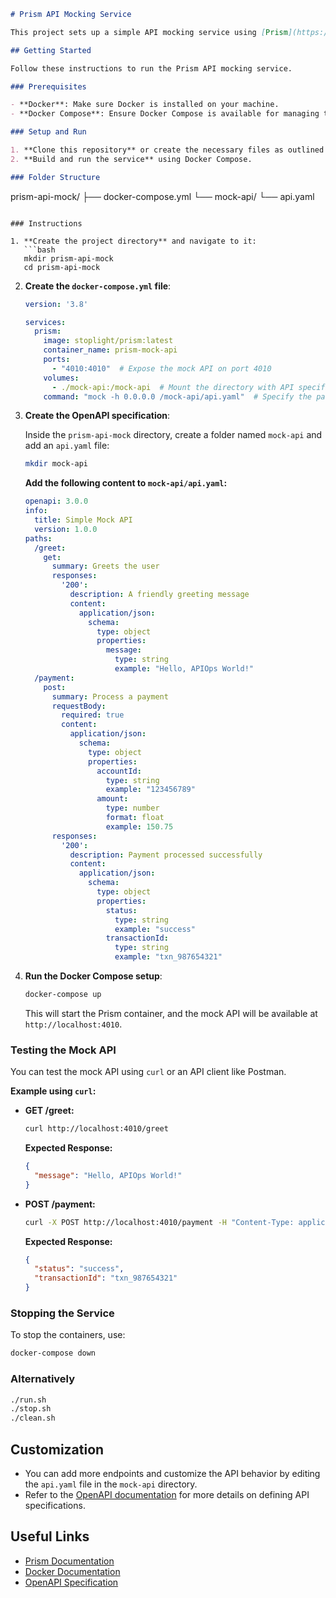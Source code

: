 
```markdown
# Prism API Mocking Service

This project sets up a simple API mocking service using [Prism](https://github.com/stoplightio/prism) with Docker Compose. Prism allows you to mock an API based on an OpenAPI specification, making it easy to simulate and test API responses.

## Getting Started

Follow these instructions to run the Prism API mocking service.

### Prerequisites

- **Docker**: Make sure Docker is installed on your machine.
- **Docker Compose**: Ensure Docker Compose is available for managing the containers.

### Setup and Run

1. **Clone this repository** or create the necessary files as outlined below.
2. **Build and run the service** using Docker Compose.

### Folder Structure

```
prism-api-mock/
├── docker-compose.yml
└── mock-api/
    └── api.yaml
```

### Instructions

1. **Create the project directory** and navigate to it:
   ```bash
   mkdir prism-api-mock
   cd prism-api-mock
   ```

2. **Create the `docker-compose.yml` file**:
   ```yaml
   version: '3.8'

   services:
     prism:
       image: stoplight/prism:latest
       container_name: prism-mock-api
       ports:
         - "4010:4010"  # Expose the mock API on port 4010
       volumes:
         - ./mock-api:/mock-api  # Mount the directory with API specification
       command: "mock -h 0.0.0.0 /mock-api/api.yaml"  # Specify the path to the OpenAPI spec
   ```

3. **Create the OpenAPI specification**:

   Inside the `prism-api-mock` directory, create a folder named `mock-api` and add an `api.yaml` file:

   ```bash
   mkdir mock-api
   ```

   **Add the following content to `mock-api/api.yaml`:**

   ```yaml
   openapi: 3.0.0
   info:
     title: Simple Mock API
     version: 1.0.0
   paths:
     /greet:
       get:
         summary: Greets the user
         responses:
           '200':
             description: A friendly greeting message
             content:
               application/json:
                 schema:
                   type: object
                   properties:
                     message:
                       type: string
                       example: "Hello, APIOps World!"
     /payment:
       post:
         summary: Process a payment
         requestBody:
           required: true
           content:
             application/json:
               schema:
                 type: object
                 properties:
                   accountId:
                     type: string
                     example: "123456789"
                   amount:
                     type: number
                     format: float
                     example: 150.75
         responses:
           '200':
             description: Payment processed successfully
             content:
               application/json:
                 schema:
                   type: object
                   properties:
                     status:
                       type: string
                       example: "success"
                     transactionId:
                       type: string
                       example: "txn_987654321"
   ```

4. **Run the Docker Compose setup**:

   ```bash
   docker-compose up
   ```

   This will start the Prism container, and the mock API will be available at `http://localhost:4010`.

### Testing the Mock API

You can test the mock API using `curl` or an API client like Postman.

**Example using `curl`:**

- **GET /greet:**

  ```bash
  curl http://localhost:4010/greet
  ```

  **Expected Response:**

  ```json
  {
    "message": "Hello, APIOps World!"
  }
  ```

- **POST /payment:**

  ```bash
  curl -X POST http://localhost:4010/payment -H "Content-Type: application/json" -d '{"accountId": "123456789", "amount": 150.75}'
  ```

  **Expected Response:**

  ```json
  {
    "status": "success",
    "transactionId": "txn_987654321"
  }
  ```

### Stopping the Service

To stop the containers, use:

```bash
docker-compose down
```
### Alternatively

```bash
./run.sh
./stop.sh
./clean.sh
```

## Customization

- You can add more endpoints and customize the API behavior by editing the `api.yaml` file in the `mock-api` directory.
- Refer to the [OpenAPI documentation](https://swagger.io/specification/) for more details on defining API specifications.

## Useful Links

- [Prism Documentation](https://meta.stoplight.io/docs/prism)
- [Docker Documentation](https://docs.docker.com/)
- [OpenAPI Specification](https://swagger.io/specification/)
